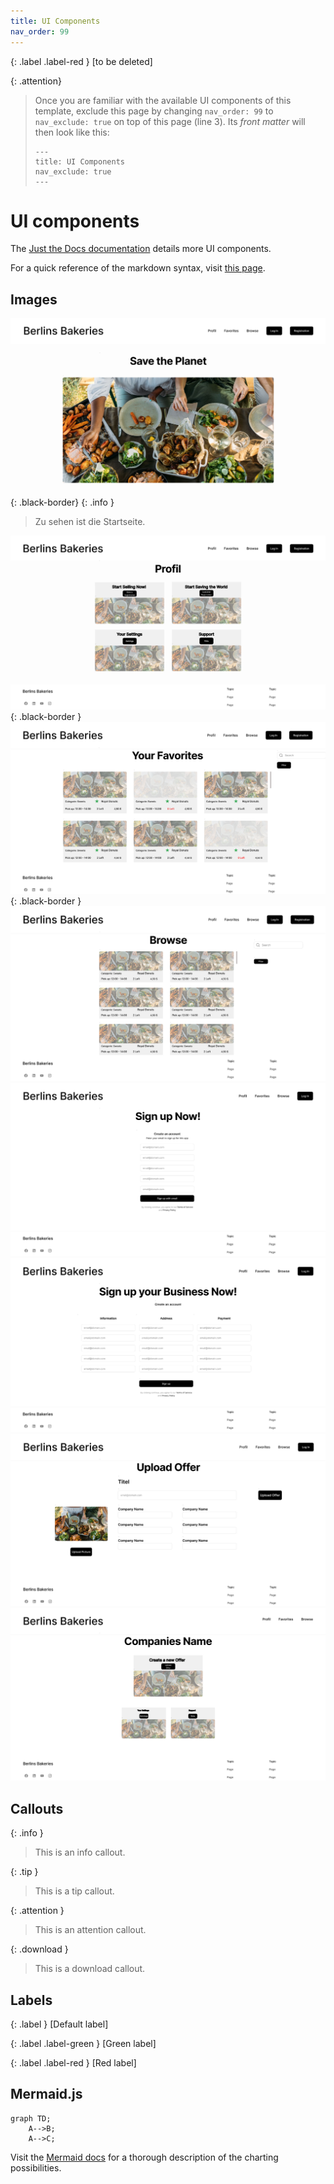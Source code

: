```yaml
---
title: UI Components
nav_order: 99
---
```


{: .label .label-red }
[to be deleted]

{: .attention}
> Once you are familiar with the available UI components of this template, exclude this page by changing `nav_order: 99` to `nav_exclude: true` on top of this page (line 3). Its *front matter* will then look like this:
> ```
> ---
> title: UI Components
> nav_exclude: true
> ---
> ```

# UI components

The [Just the Docs documentation](https://just-the-docs.github.io/just-the-docs/docs/ui-components) details more UI components.

For a quick reference of the markdown syntax, visit [this page](https://github.com/just-the-docs/just-the-docs/blob/main/docs/index-test.md?plain=1).

## Images


![get_list_todos_sample](assets/images/1.png){: .black-border}
{: .info }
> Zu sehen ist die Startseite.

![get_list_todos_sample](assets/images/2.png){: .black-border }
![get_list_todos_sample](assets/images/3.png){: .black-border }
![get_list_todos_sample](assets/images/4.png)
![get_list_todos_sample](assets/images/5.png)
![get_list_todos_sample](assets/images/6.png)
![get_list_todos_sample](assets/images/7.png)
![get_list_todos_sample](assets/images/8.png)


## Callouts

{: .info }
> This is an info callout.

{: .tip }
> This is a tip callout.

{: .attention }
> This is an attention callout.

{: .download }
> This is a download callout.

## Labels

{: .label }
[Default label]

{: .label .label-green }
[Green label]

{: .label .label-red }
[Red label]

## Mermaid.js

```mermaid
graph TD;
    A-->B;
    A-->C;
```

Visit the [Mermaid docs](https://mermaid.js.org/intro/) for a thorough description of the charting possibilities.
